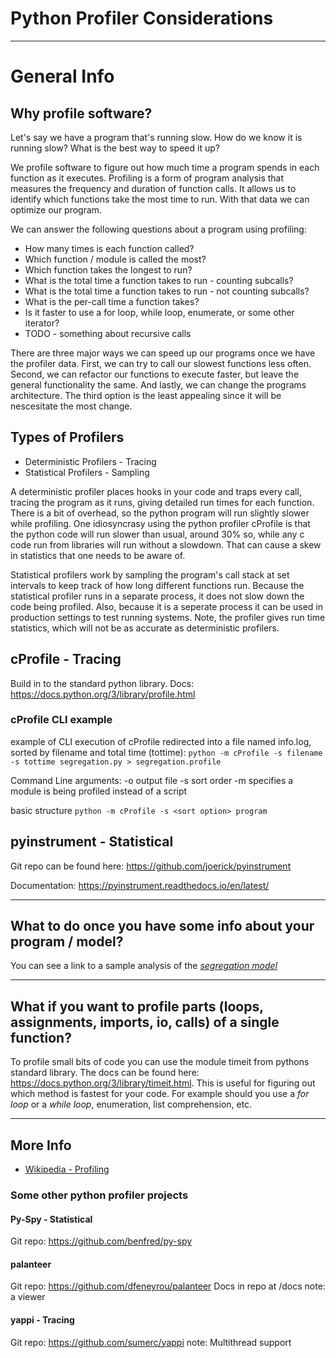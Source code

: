 # Python Profiler Considerations

---
# General Info
## Why profile software?

Let's say we have a program that's running slow.  How do we know it is running slow?  What is the best way to speed it up?

We profile software to figure out how much time a program spends in each function as it executes.  Profiling is a form of program analysis that measures the frequency and duration of function calls.  It allows us to identify which functions take the most time to run.  With that data we can optimize our program.

We can answer the following questions about a program using profiling:
* How many times is each function called?
* Which function / module is called the most?
* Which function takes the longest to run?
* What is the total time a function takes to run - counting subcalls?
* What is the total time a function takes to run - not counting subcalls?
* What is the per-call time a function takes?
* Is it faster to use a for loop, while loop, enumerate, or some other iterator?
* TODO - something about recursive calls

There are three major ways we can speed up our programs once we have the profiler data.  First, we can try to call our slowest functions less often.  Second, we can refactor our functions to execute faster, but leave the general functionality the same.  And lastly, we can change the programs architecture.  The third option is the least appealing since it will be nescesitate the most change.


## Types of Profilers
* Deterministic Profilers - Tracing
* Statistical Profilers - Sampling

A deterministic profiler places hooks in your code and traps every call, tracing the program as it runs, giving detailed run times for each function.  There is a bit of overhead, so the python program will run slightly slower while profiling.  One idiosyncrasy using the python profiler cProfile is that the python code will run slower than usual, around 30% so, while any c code run from libraries will run without a slowdown. That can cause a skew in statistics that one needs to be aware of.

Statistical profilers work by sampling the program's call stack at set intervals to keep track of how long different functions run.  Because the statistical profiler runs in a separate process, it does not slow down the code being profiled.  Also, because it is a seperate process it can be used in production settings to test running systems.  Note, the profiler gives run time statistics, which will not be as accurate as deterministic profilers.


## cProfile - Tracing
Build in to the standard python library.  Docs:  https://docs.python.org/3/library/profile.html


### cProfile CLI example
example of CLI execution of cProfile redirected into a file named info.log, sorted by filename and total time (tottime): `python -m cProfile -s filename -s tottime segregation.py > segregation.profile`

Command Line arguments:
-o output file
-s sort order
-m specifies a module is being profiled instead of a script

basic structure `python -m cProfile -s <sort option> program`


## pyinstrument - Statistical
Git repo can be found here:  https://github.com/joerick/pyinstrument

Documentation:  https://pyinstrument.readthedocs.io/en/latest/

---

## What to do once you have some info about your program / model?

You can see a link to a sample analysis of the *[segregation model](segregation.md)*

---

## What if you want to profile parts (loops, assignments, imports, io, calls) of a single function?
To profile small bits of code you can use the module timeit from pythons standard library.  The docs can be found here: https://docs.python.org/3/library/timeit.html.  This is useful for figuring out which method is fastest for your code.  For example should you use a *for loop* or a *while loop*, enumeration, list comprehension, etc.

---



## More Info
 * [Wikipedia - Profiling](https://en.wikipedia.org/wiki/Profiling_(computer_programming))


### Some other python profiler projects
#### Py-Spy - Statistical
Git repo: https://github.com/benfred/py-spy

#### palanteer
Git repo:  https://github.com/dfeneyrou/palanteer
Docs in repo at /docs
note: a viewer


#### yappi - Tracing
Git repo:  https://github.com/sumerc/yappi
note: Multithread support
